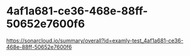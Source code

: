 # 4af1a681-ce36-468e-88ff-50652e7600f6
https://sonarcloud.io/summary/overall?id=examly-test_4af1a681-ce36-468e-88ff-50652e7600f6
